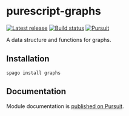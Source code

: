# purescript-graphs

[![Latest release](http://img.shields.io/github/release/purescript/purescript-graphs.svg)](https://github.com/purescript/purescript-graphs/releases)
[![Build status](https://github.com/purescript/purescript-graphs/workflows/CI/badge.svg?branch=master)](https://github.com/purescript/purescript-graphs/actions?query=workflow%3ACI+branch%3Amaster)
[![Pursuit](https://pursuit.purescript.org/packages/purescript-graphs/badge)](https://pursuit.purescript.org/packages/purescript-graphs)

A data structure and functions for graphs.

## Installation

```
spago install graphs
```

## Documentation

Module documentation is [published on Pursuit](http://pursuit.purescript.org/packages/purescript-graphs).
